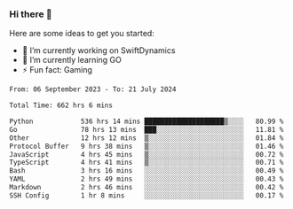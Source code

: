 ### Hi there 👋

Here are some ideas to get you started:

- 🔭 I’m currently working on SwiftDynamics
- 🌱 I’m currently learning GO
-  ⚡ Fun fact: Gaming
  
  <!--
- 👯 I’m looking to collaborate on ...
- 🤔 I’m looking for help with ...
- 💬 Ask me about ...
- 📫 How to reach me: ...
- 😄 Pronouns: ...
-->

<!--START_SECTION:waka-->

```txt
From: 06 September 2023 - To: 21 July 2024

Total Time: 662 hrs 6 mins

Python            536 hrs 14 mins ████████████████████▒░░░░   80.99 %
Go                78 hrs 13 mins  ███░░░░░░░░░░░░░░░░░░░░░░   11.81 %
Other             12 hrs 12 mins  ▒░░░░░░░░░░░░░░░░░░░░░░░░   01.84 %
Protocol Buffer   9 hrs 38 mins   ▒░░░░░░░░░░░░░░░░░░░░░░░░   01.46 %
JavaScript        4 hrs 45 mins   ▒░░░░░░░░░░░░░░░░░░░░░░░░   00.72 %
TypeScript        4 hrs 41 mins   ▒░░░░░░░░░░░░░░░░░░░░░░░░   00.71 %
Bash              3 hrs 16 mins   ░░░░░░░░░░░░░░░░░░░░░░░░░   00.49 %
YAML              2 hrs 49 mins   ░░░░░░░░░░░░░░░░░░░░░░░░░   00.43 %
Markdown          2 hrs 46 mins   ░░░░░░░░░░░░░░░░░░░░░░░░░   00.42 %
SSH Config        1 hr 8 mins     ░░░░░░░░░░░░░░░░░░░░░░░░░   00.17 %
```

<!--END_SECTION:waka-->
